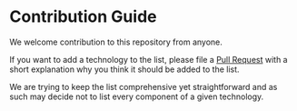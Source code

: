 # Contribution Guide

We welcome contribution to this repository from anyone.

If you want to add a technology to the list, please file a [Pull Request](https://github.com/gvenzl/free-oracle-for-devs/pulls) with a short explanation why you think it should be added to the list.

We are trying to keep the list comprehensive yet straightforward and as such may decide not to list every component of a given technology.
